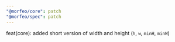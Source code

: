 ```yaml
---
"@morfeo/core": patch
"@morfeo/spec": patch
---
```


feat(core): added short version of width and height (`h`, `w`, `minH`, `minW`)

